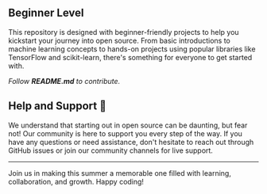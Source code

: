

## Beginner Level

This repository is designed with beginner-friendly projects to help you kickstart your journey into open source. From basic introductions to machine learning concepts to hands-on projects using popular libraries like TensorFlow and scikit-learn, there's something for everyone to get started with.

*Follow **README.md** to contribute.*

## Help and Support 🤝

We understand that starting out in open source can be daunting, but fear not! Our community is here to support you every step of the way. If you have any questions or need assistance, don't hesitate to reach out through GitHub issues or join our community channels for live support.

---

Join us in making this summer a memorable one filled with learning, collaboration, and growth. Happy coding!
